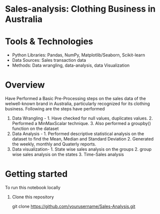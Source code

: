 # Sales-analysis: Clothing Business in Australia


# Tools & Technologies
* Python Libraries: Pandas, NumPy, Matplotlib/Seaborn, Scikit-learn
* Data Sources: Sales transaction data 
* Methods: Data wrangling, data-analysis, data Visualization

# Overview
Have Performed a Basic Pre-Processing steps on the sales data of the welwell-known brand in Australia, particularly recognized for its clothing business.
Following are the steps have performed
1. Data Wrangling - 1. Have checked for null values, duplicates values.
                    2. Performed a MinMaxScalar technique.
                    3. Also performed a groupby() function on the dataset
2. Data Analysis - 1. Performed descriptive statistical analysis on the dataset to find the Mean, Median and Standard Deviation
                   2. Generated the weekly, monthly and Quaterly reports.
3. Data visualization- 1. State wise sales analysis on the groups
                       2. group wise sales analysis on the states
                       3. Time-Sales analysis 
# Getting started 
To run this notebook locally

  1. Clone this repository
     
      git clone https://github.com/yourusername/Sales-Analysis.git  

